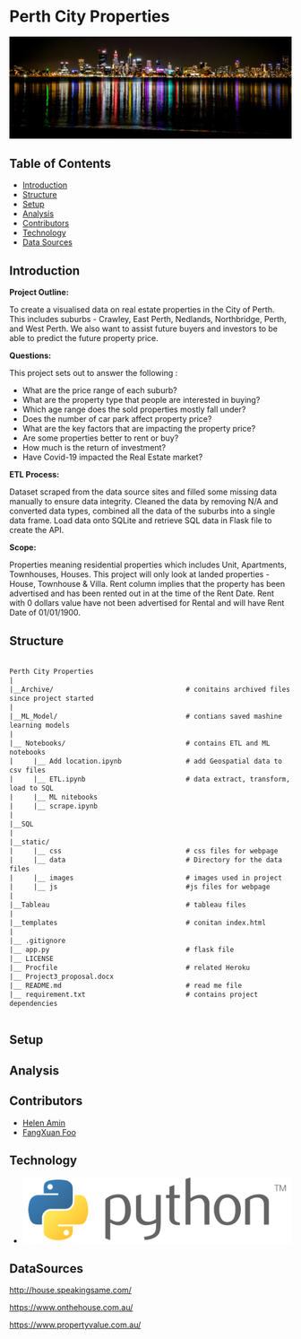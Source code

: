 # Perth City Properties

![perth city](static/images/PerthCity.png)

## Table of Contents

- [Introduction](#Introduction)
- [Structure](#Structure)
- [Setup](#Setup)
- [Analysis](#Analysis)
- [Contributors](#Contributors)
- [Technology](#Technology)
- [Data Sources](#DataSources)

## Introduction

<b>Project Outline:</b>

To create a visualised data on real estate properties in the City of Perth. This includes suburbs - Crawley, East Perth, Nedlands, Northbridge, Perth, and West Perth. We also want to assist future buyers and investors to be able to predict the future property price.

<b>Questions:</b>

This project sets out to answer the following :

* What are the price range of each suburb?
* What are the property type that people are interested in buying?
* Which age range does the sold properties mostly fall under?
* Does the number of car park affect property price?
* What are the key factors that are impacting the property price?
* Are some properties better to rent or buy?
* How much is the return of investment?
* Have Covid-19 impacted the Real Estate market?


<b>ETL Process:</b>

Dataset scraped from the data source sites and filled some missing data manually to ensure data integrity. 
Cleaned the data by removing N/A and converted data types, combined all the data of the suburbs into a single data frame.
Load data onto SQLite and retrieve SQL data in Flask file to create the API.  

<b>Scope: </b>

Properties meaning residential properties which includes Unit, Apartments, Townhouses, Houses. This project will only look at landed properties - House, Townhouse & Villa.
Rent column implies that the property has been advertised and has been rented out in at the time of the Rent Date. Rent with 0 dollars value have not been advertised for Rental and will have Rent Date of 01/01/1900.



## Structure
```
 
Perth City Properties
|
|__Archive/                                 # conitains archived files since project started
|
|__ML_Model/                                # contians saved mashine learning models
|
|__ Notebooks/                              # contains ETL and ML notebooks
|     |__ Add location.ipynb                # add Geospatial data to csv files
|     |__ ETL.ipynb                         # data extract, transform, load to SQL
|     |__ ML nitebooks
|     |__ scrape.ipynb    
|
|__SQL
|
|__static/                                    
|     |__ css                               # css files for webpage
|     |__ data                              # Directory for the data files
|     |__ images                            # images used in project
|     |__ js                                #js files for webpage
|
|__Tableau                                  # tableau files
|
|__templates                                # conitan index.html
|
|__ .gitignore
|__ app.py                                  # flask file
|__ LICENSE
|__ Procfile                                # related Heroku 
|__ Project3_proposal.docx                  
|__ README.md                               # read me file
|__ requirement.txt                         # contains project dependencies
                   

```

## Setup

## Analysis

## Contributors

- [Helen Amin](https://github.com/helenamin)
- [FangXuan Foo](https://foofx88.github.io)

## Technology

- ![PythonLogo](static/images/pythonlogo.png)

## DataSources
http://house.speakingsame.com/ 

https://www.onthehouse.com.au/

https://www.propertyvalue.com.au/



